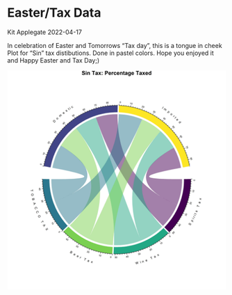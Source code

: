 Easter/Tax Data
================
Kit Applegate
2022-04-17

In celebration of Easter and Tomorrows “Tax day”, this is a tongue in
cheek Plot for “Sin” tax distibutions. Done in pastel colors. Hope you
enjoyed it and Happy Easter and Tax Day;)

![](plot.png)
